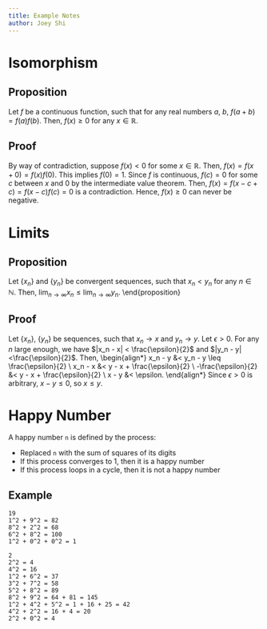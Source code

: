```yaml
---
title: Example Notes
author: Joey Shi
---
```


# Isomorphism

## Proposition
Let $f$ be a continuous function, such that for any real numbers $a$, $b$, $f(a + b) = f(a)f(b)$.
Then, $f(x) \geq 0$ for any $x\in\mathbb{R}$.

## Proof
By way of contradiction, suppose $f(x) < 0$ for some $x\in\mathbb{R}$.
Then, $f(x) = f(x + 0) = f(x)f(0)$. This implies $f(0) = 1$.
Since $f$ is continuous, $f(c) = 0$ for some $c$ between $x$ and $0$
by the intermediate value theorem. Then, $f(x) = f(x - c + c) = f(x - c)f(c) = 0$
is a contradiction. Hence, $f(x)\geq 0$ can never be negative.

# Limits

## Proposition
Let $\{x_n\}$ and $\{y_n\}$ be convergent sequences,
such that $x_n < y_n$ for any $n\in\mathbb{N}$.
Then, $\lim_{n\to\infty} x_n \leq \lim_{n\to\infty} y_n$.
\end{proposition}

## Proof
Let $\{x_n\}$, $\{y_n\}$ be sequences,
such that $x_n\to x$ and $y_n\to y$. Let $\epsilon > 0$.
For any $n$ large enough, we have $|x_n - x| < \frac{\epsilon}{2}$ and $|y_n - y| <\frac{\epsilon}{2}$. Then,
\begin{align*}
    x_n - y &< y_n - y \leq \frac{\epsilon}{2} \\
    x_n - x &< y - x + \frac{\epsilon}{2} \\
    -\frac{\epsilon}{2} &< y - x + \frac{\epsilon}{2} \\
    x - y &< \epsilon.
\end{align*}
Since $\epsilon > 0$ is arbitrary, $x - y \leq 0$, so $x \leq y$.

# Happy Number

A happy number `n` is defined by the process:

* Replaced `n` with the sum of squares of its digits
* If this process converges to 1, then it is a happy number
* If this process loops in a cycle, then it is not a happy number

## Example
```
19
1^2 + 9^2 = 82
8^2 + 2^2 = 68
6^2 + 8^2 = 100
1^2 + 0^2 + 0^2 = 1

2
2^2 = 4
4^2 = 16
1^2 + 6^2 = 37
3^2 + 7^2 = 58
5^2 + 8^2 = 89
8^2 + 9^2 = 64 + 81 = 145
1^2 + 4^2 + 5^2 = 1 + 16 + 25 = 42
4^2 + 2^2 = 16 + 4 = 20
2^2 + 0^2 = 4
```


